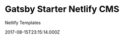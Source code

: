 ---
title: Gatsby Starter Netlify CMS
github: https://github.com/netlify-templates/gatsby-starter-netlify-cms
demo: https://gatsby-netlify-cms.netlify.app/
author: Netlify Templates
ssg:
  - Gatsby
cms:
  - NetlifyCMS
css:
  - Bulma
date: 2017-08-15T23:15:14.000Z
featured: true
description: Example gatsby + netlify cms project
draft: false
publish_date: '2017-08-15T23:15:14Z'
update_date: '2022-09-05T00:46:56Z'
github_star: 2004
github_fork: 1002
---